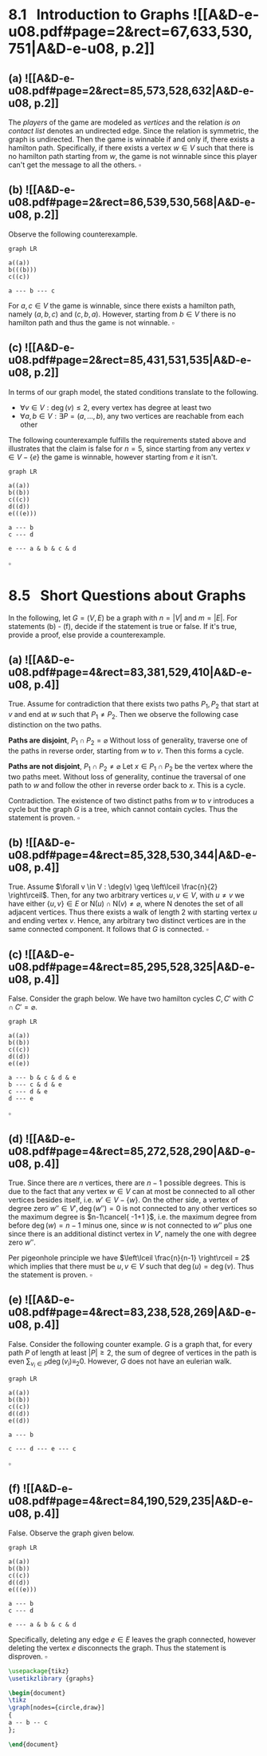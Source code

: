 
# 8.1   Introduction to Graphs ![[A&D-e-u08.pdf#page=2&rect=67,633,530,751|A&D-e-u08, p.2]]

## (a) ![[A&D-e-u08.pdf#page=2&rect=85,573,528,632|A&D-e-u08, p.2]]
The *players* of the game are modeled as *vertices* and the relation *is on contact list* denotes an undirected edge. Since the relation is symmetric, the graph is undirected. Then the game is winnable if and only if, there exists a hamilton path. Specifically, if there exists a vertex $w \in V$ such that there is no hamilton path starting from $w$, the game is not winnable since this player can't get the message to all the others.
$\square$

## (b) ![[A&D-e-u08.pdf#page=2&rect=86,539,530,568|A&D-e-u08, p.2]]

Observe the following counterexample.
```mermaid
graph LR

a((a))
b(((b)))
c((c))

a --- b --- c
```

For $a,c \in V$ the game is winnable, since there exists a hamilton path, namely $(a, b, c)$ and $(c,b,a)$. However, starting from $b \in V$ there is no hamilton path and thus the game is not winnable.
$\square$

<div class="page-break" style="page-break-before: always;"></div>

## (c) ![[A&D-e-u08.pdf#page=2&rect=85,431,531,535|A&D-e-u08, p.2]]
In terms of our graph model, the stated conditions translate to the following.
- $\forall v \in V : \deg(v) \leq 2$, every vertex has degree at least two
- $\forall a,b \in V : \exists P=(a, \dots, b)$, any two vertices are reachable from each other

The following counterexample fulfills the requirements stated above and illustrates that the claim is false for $n=5$, since starting from any vertex $v \in V - \{ e \}$ the game is winnable, however starting from $e$ it isn't.
```mermaid
graph LR

a((a))
b((b))
c((c))
d((d))
e(((e)))

a --- b
c --- d

e --- a & b & c & d

```
$\square$

<div class="page-break" style="page-break-before: always;"></div>

# 8.5   Short Questions about Graphs

In the following, let $G = (V, E)$ be a graph with $n = |V|$ and $m = |E|$. For statements (b) - (f), decide if the statement is true or false. If it's true, provide a proof, else provide a counterexample.

## (a) ![[A&D-e-u08.pdf#page=4&rect=83,381,529,410|A&D-e-u08, p.4]]
True. Assume for contradiction that there exists two paths $P_{1}, P_{2}$ that start at $v$ and end at $w$ such that $P_{1} \neq P_{2}$. Then we observe the following case distinction on the two paths.

**Paths are disjoint**, $P_{1} \cap P_{2} = \varnothing$
Without loss of generality, traverse one of the paths in reverse order, starting from $w$ to $v$. Then this forms a cycle.

**Paths are not disjoint**, $P_{1} \cap P_{2} \neq \varnothing$
Let $x \in P_{1} \cap P_{2}$ be the vertex where the two paths meet. Without loss of generality, continue the traversal of one path to $w$ and follow the other in reverse order back to $x$. This is a cycle.

Contradiction. The existence of two distinct paths from $w$ to $v$ introduces a cycle but the graph $G$ is a tree, which cannot contain cycles. Thus the statement is proven.
$\square$

## (b) ![[A&D-e-u08.pdf#page=4&rect=85,328,530,344|A&D-e-u08, p.4]]
True. Assume $\forall v \in V : \deg(v) \geq \left\lceil  \frac{n}{2}  \right\rceil$. Then, for any two arbitrary vertices $u, v \in V$, with $u \neq v$ we have either $\{ u, v \} \in E$ or $\mathrm{N}(u) \cap \mathrm{N}(v) \neq \varnothing$, where $\mathrm{N}$ denotes the set of all adjacent vertices. Thus there exists a walk of length $2$ with starting vertex $u$ and ending vertex $v$. Hence, any arbitrary two distinct vertices are in the same connected component. It follows that $G$ is connected.
$\square$

<div class="page-break" style="page-break-before: always;"></div>

## (c) ![[A&D-e-u08.pdf#page=4&rect=85,295,528,325|A&D-e-u08, p.4]]
False. Consider the graph below. We have two hamilton cycles $C, C'$ with $C \cap C' = \varnothing$.

```mermaid
graph LR

a((a))
b((b))
c((c))
d((d))
e((e))

a --- b & c & d & e
b --- c & d & e
c --- d & e
d --- e
```
$\square$

## (d) ![[A&D-e-u08.pdf#page=4&rect=85,272,528,290|A&D-e-u08, p.4]]
True. Since there are $n$ vertices, there are $n-1$ possible degrees. This is due to the fact that any vertex $w \in V$ can at most be connected to all other vertices besides itself, i.e. $w' \in V -\{ w \}$. On the other side, a vertex of degree zero $w'' \in V', \deg(w'') = 0$ is not connected to any other vertices so the maximum degree is $n-1\cancel{ -1+1 }$, i.e. the maximum degree from before $\deg(w)=n-1$ minus one, since $w$ is not connected to $w''$ plus one since there is an additional distinct vertex in $V'$, namely the one with degree zero $w''$.

Per pigeonhole principle we have $\left\lceil  \frac{n}{n-1}  \right\rceil = 2$ which implies that there must be $u, v \in V$ such that $\deg(u) = \deg(v)$. Thus the statement is proven.
$\square$

## (e) ![[A&D-e-u08.pdf#page=4&rect=83,238,528,269|A&D-e-u08, p.4]]
False. Consider the following counter example. $G$ is a graph that, for every path $P$ of length at least $|P|\geq 2$, the sum of degree of vertices in the path is even $\sum_{v_{i} \in P}\deg(v_{i}) \equiv_{2} 0$. However, $G$ does not have an eulerian walk.
```mermaid
graph LR

a((a))
b((b))
c((c))
d((d))
e((d))

a --- b

c --- d --- e --- c

```
$\square$

<div class="page-break" style="page-break-before: always;"></div>

## (f) ![[A&D-e-u08.pdf#page=4&rect=84,190,529,235|A&D-e-u08, p.4]]
False. Observe the graph given below.
```mermaid
graph LR

a((a))
b((b))
c((c))
d((d))
e(((e)))

a --- b
c --- d

e --- a & b & c & d

```

Specifically, deleting any edge $e \in E$ leaves the graph connected, however deleting the vertex $e$ disconnects the graph. Thus the statement is disproven.
$\square$




```tikz
\usepackage{tikz} 
\usetikzlibrary {graphs}

\begin{document}
\tikz
\graph[nodes={circle,draw}]
{
a -- b -- c
};

\end{document}
```